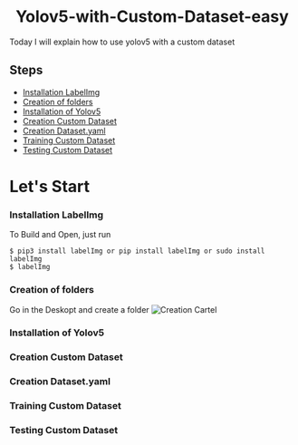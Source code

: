<h1 align="center">Yolov5-with-Custom-Dataset-easy</h1>

Today I will explain how to use yolov5 with a custom dataset
## Steps
- [Installation LabelImg](#Installation-LabelImg)
- [Creation of folders](#Creation-of-folders)
- [Installation of Yolov5](#Installation-of-Yolov5)
- [Creation Custom Dataset](#Creation-Custom-Dataset)
- [Creation Dataset.yaml](#Creation-Dataset.yaml)
- [Training Custom Dataset](#Training-Custom-Dataset)
- [Testing Custom Dataset](#Testing-Custom-Dataset)

# Let's Start

### Installation LabelImg

To Build and Open, just run
```
$ pip3 install labelImg or pip install labelImg or sudo install labelImg
$ labelImg
```

### Creation of folders

Go in the Deskopt and create a folder
![Creation Cartel](https://github.com/StivSha/Yolov5-with-Custom-Dataset-easy/blob/main/Tutorial%20Images/Creation%20Cartel1.png)


### Installation of Yolov5
### Creation Custom Dataset
### Creation Dataset.yaml
### Training Custom Dataset
### Testing Custom Dataset
